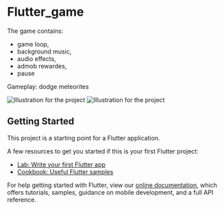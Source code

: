 # Flutter_game

The game contains: 
 - game loop, 
 - background music,
  - audio effects,
  - admob rewardes,
  - pause

Gameplay: dodge meteorites

![Illustration for the project](https://sun9-69.userapi.com/impg/o07vcojxSSuz_XYbSkp5veaiM4K9EkdreLgz9A/fmDtWnF1qTA.jpg?size=250x528&quality=96&sign=8bbfe8278cc6b6262e1916c4423b87f8&type=album) ![Illustration for the project](https://sun9-75.userapi.com/impg/4mBjQO5CmxbUAXL-NU0r1OUf30X-mo6veTm7AQ/YpEsf_0Nizk.jpg?size=250x528&quality=96&sign=032bff45e11bfb9c4e2a05b45aee388a&type=album) 

## Getting Started
This project is a starting point for a Flutter application.

A few resources to get you started if this is your first Flutter project:

- [Lab: Write your first Flutter app](https://flutter.dev/docs/get-started/codelab)
- [Cookbook: Useful Flutter samples](https://flutter.dev/docs/cookbook)

For help getting started with Flutter, view our
[online documentation](https://flutter.dev/docs), which offers tutorials,
samples, guidance on mobile development, and a full API reference.
